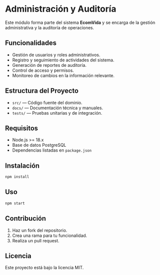 # Administración y Auditoría

Este módulo forma parte del sistema **EcomVida** y se encarga de la gestión administrativa y la auditoría de operaciones.

## Funcionalidades

- Gestión de usuarios y roles administrativos.
- Registro y seguimiento de actividades del sistema.
- Generación de reportes de auditoría.
- Control de acceso y permisos.
- Monitoreo de cambios en la información relevante.

## Estructura del Proyecto

- `src/` — Código fuente del dominio.
- `docs/` — Documentación técnica y manuales.
- `tests/` — Pruebas unitarias y de integración.

## Requisitos

- Node.js >= 18.x
- Base de datos PostgreSQL
- Dependencias listadas en `package.json`

## Instalación

```bash
npm install
```

## Uso

```bash
npm start
```

## Contribución

1. Haz un fork del repositorio.
2. Crea una rama para tu funcionalidad.
3. Realiza un pull request.

## Licencia

Este proyecto está bajo la licencia MIT.
